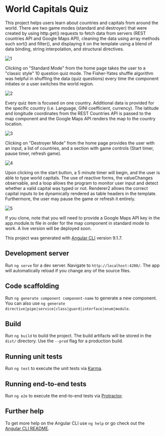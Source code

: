# World Capitals Quiz

This project helps users learn about countries and capitals from around the world. There are two game modes (standard and destroyer) that were created by using http.get() requests to fetch data from servers (REST countries API and Google Maps API), cleaning the data using array methods such  sort() and filter(), and displaying it on the template using a blend of data binding, string interpolation, and structural directives. 

![1](https://user-images.githubusercontent.com/62124046/103040963-d980ba80-4529-11eb-8d59-cfec058be59c.png)

Clicking on "Standard Mode" from the home page takes the user to a "classic style" 10 question quiz mode. The Fisher-Yates shuffle algorithm was helpful in shuffling the data (quiz questions) every time the component intiates or a user switches the world region.

![2](https://user-images.githubusercontent.com/62124046/103040961-d980ba80-4529-11eb-9ebc-5b8d83eb45d5.png)

Every quiz item is focused on one country. Additional data is provided for the specific country (i.e. Language, GINI coefficient, currency). The latitude and longitude coordinates from the REST Countries API is passed to the map component and the Google Maps API renders the map to the country location. 

![3](https://user-images.githubusercontent.com/62124046/103040960-d8e82400-4529-11eb-8c17-2582144eaf44.png)

Clicking on "Destroyer Mode" from the home page provides the user with an input, a list of countries, and a section with game controls (Start timer, pause timer, refresh game). 

![4](https://user-images.githubusercontent.com/62124046/103040957-d84f8d80-4529-11eb-8bf7-3f86053b5268.png)

Upon clicking on the start button, a 5 minute timer will begin, and the user is able to type world capitals. The use of reactive forms,  the valueChanges observable, and a loop allows the program to monitor user input and detect whether a valid capital was typed or not. Renderer2 allows the correct capital inputs to be dynamically rendered as table headers in the template. Furthermore, the user may pause the game or refresh it entirely.

![5](https://user-images.githubusercontent.com/62124046/103040954-d685ca00-4529-11eb-977a-bed6aa5f7a2c.png)

If you clone, note that you will need to provide a Google Maps API key in the app.module.ts file in order for the map component in standard mode to work. A live version will be deployed soon.

This project was generated with [Angular CLI](https://github.com/angular/angular-cli) version 9.1.7.

## Development server

Run `ng serve` for a dev server. Navigate to `http://localhost:4200/`. The app will automatically reload if you change any of the source files.

## Code scaffolding

Run `ng generate component component-name` to generate a new component. You can also use `ng generate directive|pipe|service|class|guard|interface|enum|module`.

## Build

Run `ng build` to build the project. The build artifacts will be stored in the `dist/` directory. Use the `--prod` flag for a production build.

## Running unit tests

Run `ng test` to execute the unit tests via [Karma](https://karma-runner.github.io).

## Running end-to-end tests

Run `ng e2e` to execute the end-to-end tests via [Protractor](http://www.protractortest.org/).

## Further help

To get more help on the Angular CLI use `ng help` or go check out the [Angular CLI README](https://github.com/angular/angular-cli/blob/master/README.md).
